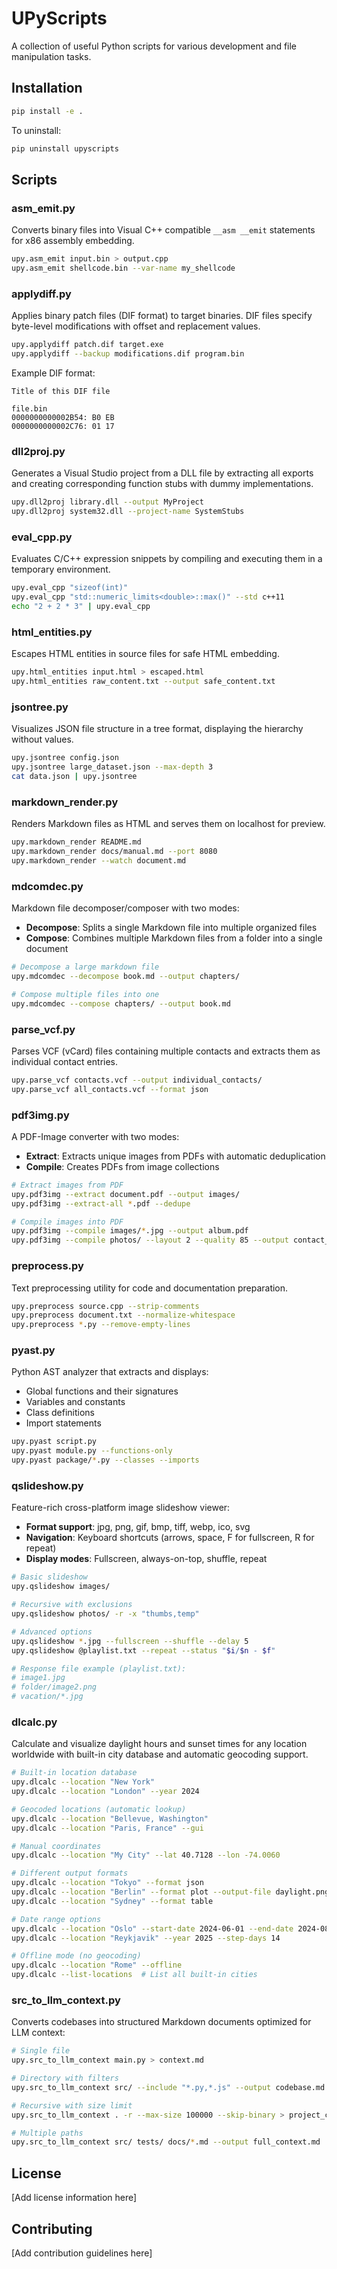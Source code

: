 # UPyScripts

A collection of useful Python scripts for various development and file manipulation tasks.

## Installation

```bash
pip install -e .
```

To uninstall:
```bash
pip uninstall upyscripts
```

## Scripts

### asm_emit.py
Converts binary files into Visual C++ compatible `__asm __emit` statements for x86 assembly embedding.

```bash
upy.asm_emit input.bin > output.cpp
upy.asm_emit shellcode.bin --var-name my_shellcode
```

### applydiff.py
Applies binary patch files (DIF format) to target binaries. DIF files specify byte-level modifications with offset and replacement values.

```bash
upy.applydiff patch.dif target.exe
upy.applydiff --backup modifications.dif program.bin
```

Example DIF format:
```
Title of this DIF file

file.bin
0000000000002B54: B0 EB
0000000000002C76: 01 17
```

### dll2proj.py
Generates a Visual Studio project from a DLL file by extracting all exports and creating corresponding function stubs with dummy implementations.

```bash
upy.dll2proj library.dll --output MyProject
upy.dll2proj system32.dll --project-name SystemStubs
```

### eval_cpp.py
Evaluates C/C++ expression snippets by compiling and executing them in a temporary environment.

```bash
upy.eval_cpp "sizeof(int)"
upy.eval_cpp "std::numeric_limits<double>::max()" --std c++11
echo "2 + 2 * 3" | upy.eval_cpp
```

### html_entities.py
Escapes HTML entities in source files for safe HTML embedding.

```bash
upy.html_entities input.html > escaped.html
upy.html_entities raw_content.txt --output safe_content.txt
```

### jsontree.py
Visualizes JSON file structure in a tree format, displaying the hierarchy without values.

```bash
upy.jsontree config.json
upy.jsontree large_dataset.json --max-depth 3
cat data.json | upy.jsontree
```

### markdown_render.py
Renders Markdown files as HTML and serves them on localhost for preview.

```bash
upy.markdown_render README.md
upy.markdown_render docs/manual.md --port 8080
upy.markdown_render --watch document.md
```

### mdcomdec.py
Markdown file decomposer/composer with two modes:
- **Decompose**: Splits a single Markdown file into multiple organized files
- **Compose**: Combines multiple Markdown files from a folder into a single document

```bash
# Decompose a large markdown file
upy.mdcomdec --decompose book.md --output chapters/

# Compose multiple files into one
upy.mdcomdec --compose chapters/ --output book.md
```

### parse_vcf.py
Parses VCF (vCard) files containing multiple contacts and extracts them as individual contact entries.

```bash
upy.parse_vcf contacts.vcf --output individual_contacts/
upy.parse_vcf all_contacts.vcf --format json
```

### pdf3img.py
A PDF-Image converter with two modes:
- **Extract**: Extracts unique images from PDFs with automatic deduplication
- **Compile**: Creates PDFs from image collections

```bash
# Extract images from PDF
upy.pdf3img --extract document.pdf --output images/
upy.pdf3img --extract-all *.pdf --dedupe

# Compile images into PDF
upy.pdf3img --compile images/*.jpg --output album.pdf
upy.pdf3img --compile photos/ --layout 2 --quality 85 --output contact_sheet.pdf
```

### preprocess.py
Text preprocessing utility for code and documentation preparation.

```bash
upy.preprocess source.cpp --strip-comments
upy.preprocess document.txt --normalize-whitespace
upy.preprocess *.py --remove-empty-lines
```

### pyast.py
Python AST analyzer that extracts and displays:
- Global functions and their signatures
- Variables and constants
- Class definitions
- Import statements

```bash
upy.pyast script.py
upy.pyast module.py --functions-only
upy.pyast package/*.py --classes --imports
```

### qslideshow.py
Feature-rich cross-platform image slideshow viewer:
- **Format support**: jpg, png, gif, bmp, tiff, webp, ico, svg
- **Navigation**: Keyboard shortcuts (arrows, space, F for fullscreen, R for repeat)
- **Display modes**: Fullscreen, always-on-top, shuffle, repeat

```bash
# Basic slideshow
upy.qslideshow images/

# Recursive with exclusions
upy.qslideshow photos/ -r -x "thumbs,temp"

# Advanced options
upy.qslideshow *.jpg --fullscreen --shuffle --delay 5
upy.qslideshow @playlist.txt --repeat --status "$i/$n - $f"

# Response file example (playlist.txt):
# image1.jpg
# folder/image2.png
# vacation/*.jpg
```

### dlcalc.py
Calculate and visualize daylight hours and sunset times for any location worldwide with built-in city database and automatic geocoding support.

```bash
# Built-in location database
upy.dlcalc --location "New York"
upy.dlcalc --location "London" --year 2024

# Geocoded locations (automatic lookup)
upy.dlcalc --location "Bellevue, Washington"
upy.dlcalc --location "Paris, France" --gui

# Manual coordinates
upy.dlcalc --location "My City" --lat 40.7128 --lon -74.0060

# Different output formats
upy.dlcalc --location "Tokyo" --format json
upy.dlcalc --location "Berlin" --format plot --output-file daylight.png
upy.dlcalc --location "Sydney" --format table

# Date range options
upy.dlcalc --location "Oslo" --start-date 2024-06-01 --end-date 2024-08-31
upy.dlcalc --location "Reykjavik" --year 2025 --step-days 14

# Offline mode (no geocoding)
upy.dlcalc --location "Rome" --offline
upy.dlcalc --list-locations  # List all built-in cities
```

### src_to_llm_context.py
Converts codebases into structured Markdown documents optimized for LLM context:

```bash
# Single file
upy.src_to_llm_context main.py > context.md

# Directory with filters
upy.src_to_llm_context src/ --include "*.py,*.js" --output codebase.md

# Recursive with size limit
upy.src_to_llm_context . -r --max-size 100000 --skip-binary > project_context.md

# Multiple paths
upy.src_to_llm_context src/ tests/ docs/*.md --output full_context.md
```

## License

[Add license information here]

## Contributing

[Add contribution guidelines here]